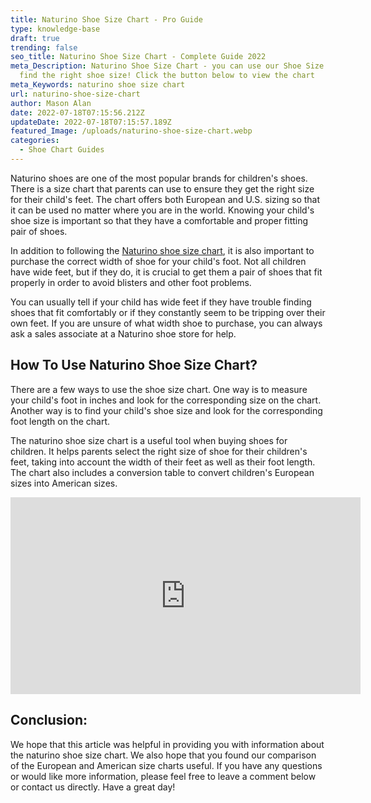 ```yaml
---
title: Naturino Shoe Size Chart - Pro Guide
type: knowledge-base
draft: true
trending: false
seo_title: Naturino Shoe Size Chart - Complete Guide 2022
meta_Description: Naturino Shoe Size Chart - you can use our Shoe Size Chart to
  find the right shoe size! Click the button below to view the chart
meta_Keywords: naturino shoe size chart
url: naturino-shoe-size-chart
author: Mason Alan
date: 2022-07-18T07:15:56.212Z
updateDate: 2022-07-18T07:15:57.189Z
featured_Image: /uploads/naturino-shoe-size-chart.webp
categories:
  - Shoe Chart Guides
---
```

Naturino shoes are one of the most popular brands for children's shoes. There is a size chart that parents can use to ensure they get the right size for their child's feet. The chart offers both European and U.S. sizing so that it can be used no matter where you are in the world. Knowing your child's shoe size is important so that they have a comfortable and proper fitting pair of shoes. 

In addition to following the <a href="https://shoesspy.com/naturino-shoe-size-chart/" target="_blank" rel="noopener">Naturino shoe size chart</a>, it is also important to purchase the correct width of shoe for your child's foot. Not all children have wide feet, but if they do, it is crucial to get them a pair of shoes that fit properly in order to avoid blisters and other foot problems. 

You can usually tell if your child has wide feet if they have trouble finding shoes that fit comfortably or if they constantly seem to be tripping over their own feet. If you are unsure of what width shoe to purchase, you can always ask a sales associate at a Naturino shoe store for help.

## **How To Use Naturino Shoe Size Chart?**

There are a few ways to use the shoe size chart. One way is to measure your child's foot in inches and look for the corresponding size on the chart. Another way is to find your child's shoe size and look for the corresponding foot length on the chart.

The naturino shoe size chart is a useful tool when buying shoes for children. It helps parents select the right size of shoe for their children's feet, taking into account the width of their feet as well as their foot length. The chart also includes a conversion table to convert children's European sizes into American sizes.

<iframe width="560" height="315" src="https://www.youtube.com/embed/H_IdoW0qt98" title="YouTube video player" frameborder="0" allow="accelerometer; autoplay; clipboard-write; encrypted-media; gyroscope; picture-in-picture" allowfullscreen></iframe>

## **Conclusion:**

We hope that this article was helpful in providing you with information about the naturino shoe size chart. We also hope that you found our comparison of the European and American size charts useful. If you have any questions or would like more information, please feel free to leave a comment below or contact us directly. Have a great day!